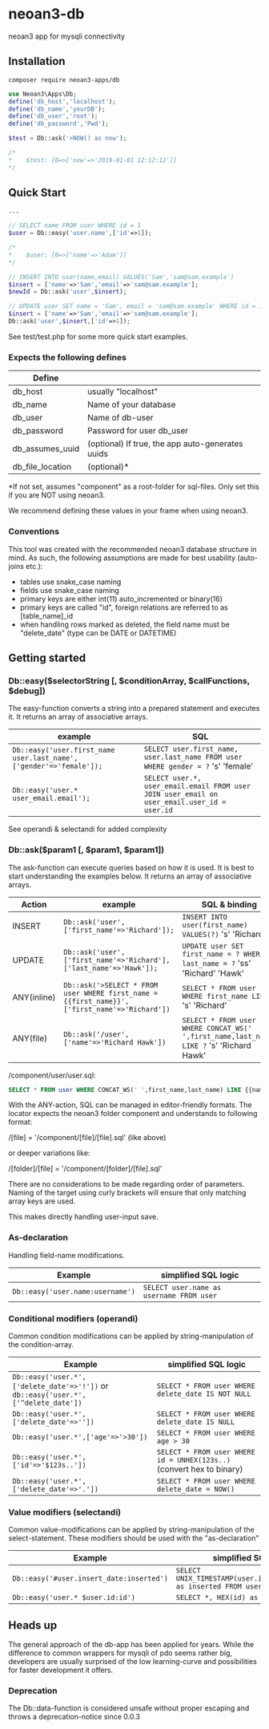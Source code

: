 # neoan3-db

neoan3 app for mysqli connectivity

## Installation
`composer require neoan3-apps/db`

```PHP
use Neoan3\Apps\Db;
define('db_host','localhost');
define('db_name','yourDB');
define('db_user','root');
define('db_password','Pwd');

$test = Db::ask('>NOW() as now'); 

/*
*    $test: [0=>['now'=>'2019-01-01 12:12:12']]
*/

```

## Quick Start

```PHP
...

// SELECT name FROM user WHERE id = 1
$user = Db::easy('user.name',['id'=>1]);

/*
*    $user: [0=>['name'=>'Adam']]
*/

// INSERT INTO user(name,email) VALUES('Sam','sam@sam.example')
$insert = ['name'=>'Sam','email'=>'sam@sam.example'];
$newId = Db::ask('user',$insert);

// UPDATE user SET name = 'Sam', email = 'sam@sam.example' WHERE id = 1
$insert = ['name'=>'Sam','email'=>'sam@sam.example'];
Db::ask('user',$insert,['id'=>1]);

```

See test/test.php for some more quick start examples.

### Expects the following defines

| Define | |
|--------|--------|
|db_host | usually "localhost" |
|db_name | Name of your database |
|db_user | Name of db-user |
|db_password | Password for user db_user |
| db_assumes_uuid | (optional) If true, the app auto-generates uuids |
| db_file_location | (optional)* |

\*If not set, assumes "component" as a root-folder for sql-files. Only set this if you are NOT using neoan3.

 We recommend defining these values in your frame when using neoan3.

### Conventions

This tool was created with the recommended neoan3 database structure in mind.
As such, the following assumptions are made for best usability (auto-joins etc.):

- tables use snake_case naming
- fields use snake_case naming
- primary keys are either int(11) auto_incremented or binary(16)
- primary keys are called "id", foreign relations are referred to as [table_name]_id
- when handling rows marked as deleted, the field name must be "delete_date" (type can be DATE or DATETIME)

## Getting started
### Db::easy($selectorString [, $conditionArray, $callFunctions, $debug])
The easy-function converts a string into a prepared statement and executes it.
It returns an array of associative arrays.

| example | SQL |
| --- | --- |
|`Db::easy('user.first_name user.last_name',['gender'=>'female']);`| `SELECT user.first_name, user.last_name FROM user WHERE gender = ?` 's' 'female' |
|`Db::easy('user.* user_email.email');` | `SELECT user.*, user_email.email FROM user JOIN user_email on user_email.user_id = user.id` |

See operandi & selectandi for added complexity

### Db::ask($param1 [, $param1, $param1])
The ask-function can execute queries based on how it is used. 
It is best to start understanding the examples below.
It returns an array of associative arrays.

| Action | example | SQL & binding |
|---| --- | --- |
|INSERT|`Db::ask('user',['first_name'=>'Richard']);`| `INSERT INTO user(first_name) VALUES(?)` 's' 'Richard' |
|UPDATE|`Db::ask('user',['first_name'=>'Richard'],['last_name'=>'Hawk']);` | `UPDATE user SET first_name = ? WHERE last_name = ?` 'ss' 'Richard' 'Hawk' |
|ANY(inline)| `Db::ask('>SELECT * FROM user WHERE first_name = {{first_name}}',['first_name'=>'Richard'])` | `SELECT * FROM user WHERE first_name LIKE ?` 's' 'Richard'|
|ANY(file)| `Db::ask('/user',['name'=>'Richard Hawk'])` | `SELECT * FROM user WHERE CONCAT_WS(' ',first_name,last_name) LIKE ?` 's' 'Richard Hawk'|

/component/user/user.sql:

```SQL
SELECT * FROM user WHERE CONCAT_WS(' ',first_name,last_name) LIKE {{name}}
```

With the ANY-action, SQL can be managed in editor-friendly formats. The locator expects the neoan3 folder component and understands to following format:

/[file] = '/component/[file]/[file].sql' (like above)

or deeper variations like:

/[folder]/[file] = '/component/[folder]/[file].sql'

There are no considerations to be made regarding order of parameters. Naming of the target using curly brackets will ensure that only matching array keys are used.

This makes directly handling user-input save.

### As-declaration
Handling field-name modifications.

| Example | simplified SQL logic |
|---|---|
|`Db::easy('user.name:username')`|`SELECT user.name as username FROM user`|

### Conditional modifiers (operandi)
Common condition modifications can be applied by string-manipulation of the condition-array.

| Example | simplified SQL logic |
|---|---|
|`Db::easy('user.*',['delete_date'=>'!'])` or `db::easy('user.*',['^delete_date'])` | `SELECT * FROM user WHERE delete_date IS NOT NULL`|
|`Db::easy('user.*',['delete_date'=>''])` | `SELECT * FROM user WHERE delete_date IS NULL`|
|`Db::easy('user.*',['age'=>'>30'])` | `SELECT * FROM user WHERE age > 30`|
|`Db::easy('user.*',['id'=>'$123s..'])` | `SELECT * FROM user WHERE id = UNHEX(123s..)` (convert hex to binary)|
|`Db::easy('user.*',['delete_date'=>'.'])` | `SELECT * FROM user WHERE delete_date = NOW()`|

### Value modifiers (selectandi)
Common value-modifications can be applied by string-manipulation of the select-statement.
These modifiers should be used with the "as-declaration"

| Example | simplified SQL logic |
|---|---|
|`Db::easy('#user.insert_date:inserted')`| `SELECT UNIX_TIMESTAMP(user.insert_date)*1000 as inserted FROM user`|
|`Db::easy('user.* $user.id:id')` | `SELECT *, HEX(id) as id FROM user`|

## Heads up
The general approach of the db-app has been applied for years. While the difference to common wrappers for mysqli of pdo seems rather big,
developers are usually surprised of the low learning-curve and possibilities for faster development it offers.

### Deprecation
The Db::data-function is considered unsafe without proper escaping and throws a deprecation-notice since 0.0.3
